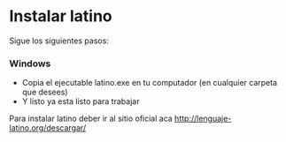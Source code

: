 # Instalar latino
Sigue los siguientes pasos:


### Windows

* Copia el ejecutable latino.exe en tu computador (en cualquier carpeta que desees)
* Y listo ya esta listo para trabajar




Para instalar latino deber ir al sitio oficial aca http://lenguaje-latino.org/descargar/

